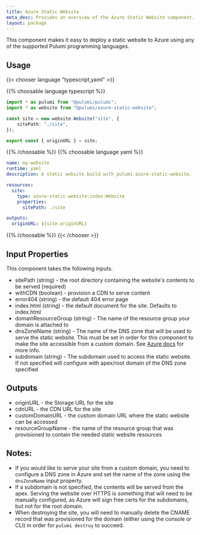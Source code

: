 ```yaml
---
title: Azure Static Website
meta_desc: Provides an overview of the Azure Static Website component.
layout: package
---
```


This component makes it easy to deploy a static website to Azure using any of the supported Pulumi programming languages.

## Usage

{{< chooser language "typescript,yaml" >}}

{{% choosable language typescript %}}

```typescript
import * as pulumi from "@pulumi/pulumi";
import * as website from "@pulumi/azure-static-website";

const site = new website.Website("site", {
    sitePath: "./site",
});

export const { originURL } = site;
```

{{% /choosable %}}
{{% choosable language yaml %}}

```yaml
name: my-website
runtime: yaml
description: A static website build with pulumi-azure-static-website.

resources:
  site:
    type: azure-static-website:index:Website
    properties:
      sitePath: ./site

outputs:
  originURL: ${site.originURL}
```

{{% /choosable %}}
{{< /chooser >}}

## Input Properties

This component takes the following inputs.

- sitePath (string) - the root directory containing the website's contents to be served (required)
- withCDN (boolean) - provision a CDN to serve content
- error404 (string) - the default 404 error page
- index.html (string) - the default document for the site. Defaults to index.html
- domainResourceGroup (string) - The name of the resource group your domain is attached to
- dnsZoneName (string) - The name of the DNS zone that will be used to serve the static website. This must be set in order for this component to make the site accessible from a custom domain. See [Azure docs](https://docs.microsoft.com/en-us/azure/dns/dns-zones-records) for more info.
- subdomain (string) - The subdomain used to access the static website. If not specified will configure with apex/root domain of the DNS zone specified

## Outputs

- originURL - the Storage URL for the site
- cdnURL - the CDN URL for the site
- customDomainURL - the custom domain URL where the static website can be accessed
- resourceGroupName - the name of the resource group that was provisioned to contain the needed static website resources


## Notes:

- If you would like to serve your site from a custom domain, you need to configure a DNS zone in Azure and set the name of the zone using the `dnsZoneName` input property.
- If a subdomain is not specified, the contents will be served from the apex. Serving the website over HTTPS is something that will need to be manually configured, as Azure will sign free certs for the subdomains, but not for the root domain.
- When destroying the site, you will need to manually delete the CNAME record that was provisioned for the domain (either using the console or CLI) in order for `pulumi destroy` to succeed.